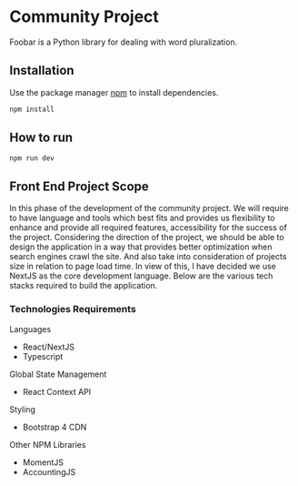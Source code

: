 # Community Project

Foobar is a Python library for dealing with word pluralization.

## Installation

Use the package manager [npm](https://www.npmjs.com/get-npm) to install dependencies.

```bash
npm install
```

## How to run

```npm
npm run dev
```

## Front End Project Scope

In this phase of the development of the community project. We will require to have language and tools which best fits and provides us flexibility to enhance and provide all required features, accessibility for the success of the project.
Considering the direction of the project, we should be able to design the application in a way that provides better optimization when search engines crawl the site. And also take into consideration of projects size in relation to page load time.
In view of this, I have decided we use NextJS as the core development language.
Below are the various tech stacks required to build the application.

### Technologies Requirements

Languages

- React/NextJS
- Typescript

Global State Management

- React Context API

Styling

- Bootstrap 4 CDN

Other NPM Libraries

- MomentJS
- AccountingJS
